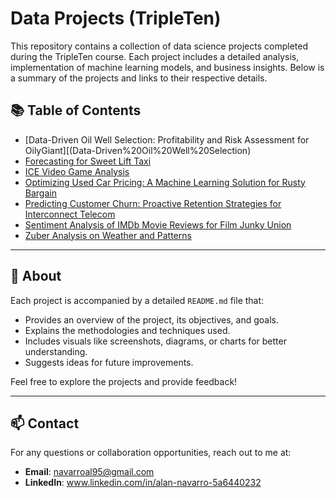 # Data Projects (TripleTen)

This repository contains a collection of data science projects completed during the TripleTen course. Each project includes a detailed analysis, implementation of machine learning models, and business insights. Below is a summary of the projects and links to their respective details.

## 📚 Table of Contents
- [Data-Driven Oil Well Selection: Profitability and Risk Assessment for OilyGiant][(Data-Driven%20Oil%20Well%20Selection)
- [Forecasting for Sweet Lift Taxi](./Forecasting%20for%20Sweet%20Lift%20Taxi.ipynb)
- [ICE Video Game Analysis](./ICE%20video%20game%20analysis.ipynb)
- [Optimizing Used Car Pricing: A Machine Learning Solution for Rusty Bargain](./Optimizing%20Used%20Car%20Pricing%20A%20Machine%20Learning%20Solution%20for%20Rusty%20Bargain.ipynb)
- [Predicting Customer Churn: Proactive Retention Strategies for Interconnect Telecom](./Predicting%20Customer%20Churn%20Proactive%20Retention%20Strategies%20for%20Interconnect%20Telecom.ipynb)
- [Sentiment Analysis of IMDb Movie Reviews for Film Junky Union](./Sentiment%20Analysis%20of%20IMDb%20Movie%20Reviews%20for%20Film%20Junky%20Union.ipynb)
- [Zuber Analysis on Weather and Patterns](./Zuber%20Analysis%20on%20weather%20and%20patterns.ipynb)

---

## 📝 About

Each project is accompanied by a detailed `README.md` file that:
- Provides an overview of the project, its objectives, and goals.
- Explains the methodologies and techniques used.
- Includes visuals like screenshots, diagrams, or charts for better understanding.
- Suggests ideas for future improvements.

Feel free to explore the projects and provide feedback!

---

## 📫 Contact
For any questions or collaboration opportunities, reach out to me at:
- **Email**: navarroal95@gmail.com
- **LinkedIn**: www.linkedin.com/in/alan-navarro-5a6440232
